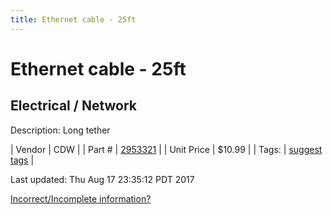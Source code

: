 ```yaml
---
title: Ethernet cable - 25ft
---
```


# Ethernet cable - 25ft
## Electrical / Network
Description: 	Long tether 

| Vendor | CDW | 
| Part # | [2953321](https://www.cdw.com/shop/products/StarTech.com-25-ft-Black-Snagless-Cat6-UTP-Patch-Cable-ETL-Verified/2953321.aspx?pfm=srh) | 
| Unit Price | $10.99 | 
| Tags: | [suggest tags](https://docs.google.com/forms/d/e/1FAIpQLSeWyY8v3RgOty-MyWmh9U0iivNYN_molChYyS-0U-o-kOAv_g/viewform) | 

Last updated: Thu Aug 17 23:35:12 PDT 2017

 [Incorrect/Incomplete information?](https://docs.google.com/forms/d/e/1FAIpQLSeWyY8v3RgOty-MyWmh9U0iivNYN_molChYyS-0U-o-kOAv_g/viewform)